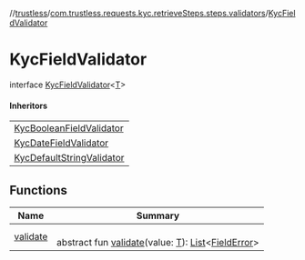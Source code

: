 //[trustless](../../../index.md)/[com.trustless.requests.kyc.retrieveSteps.steps.validators](../index.md)/[KycFieldValidator](index.md)

# KycFieldValidator

interface [KycFieldValidator](index.md)&lt;[T](index.md)&gt;

#### Inheritors

| |
|---|
| [KycBooleanFieldValidator](../-kyc-boolean-field-validator/index.md) |
| [KycDateFieldValidator](../-kyc-date-field-validator/index.md) |
| [KycDefaultStringValidator](../-kyc-default-string-validator/index.md) |

## Functions

| Name | Summary |
|---|---|
| [validate](validate.md) | <br>abstract fun [validate](validate.md)(value: [T](index.md)): [List](https://kotlinlang.org/api/latest/jvm/stdlib/kotlin.collections/-list/index.html)&lt;[FieldError](../../com.trustless.requests.kyc.retrieveSteps.steps.fields/-field-error/index.md)&gt; |
